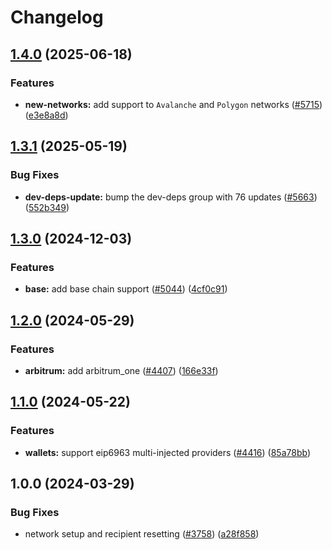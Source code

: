# Changelog

## [1.4.0](https://github.com/cowprotocol/cowswap/compare/ens-v1.3.1...ens-v1.4.0) (2025-06-18)


### Features

* **new-networks:** add support to `Avalanche` and `Polygon` networks ([#5715](https://github.com/cowprotocol/cowswap/issues/5715)) ([e3e8a8d](https://github.com/cowprotocol/cowswap/commit/e3e8a8d6b94569a5dda7a425d1a79f0b4f6d5200))

## [1.3.1](https://github.com/cowprotocol/cowswap/compare/ens-v1.3.0...ens-v1.3.1) (2025-05-19)


### Bug Fixes

* **dev-deps-update:** bump the dev-deps group with 76 updates ([#5663](https://github.com/cowprotocol/cowswap/issues/5663)) ([552b349](https://github.com/cowprotocol/cowswap/commit/552b349f53762a01ccf008e9a2083248424cbafa))

## [1.3.0](https://github.com/cowprotocol/cowswap/compare/ens-v1.2.0...ens-v1.3.0) (2024-12-03)


### Features

* **base:** add base chain support ([#5044](https://github.com/cowprotocol/cowswap/issues/5044)) ([4cf0c91](https://github.com/cowprotocol/cowswap/commit/4cf0c91a300d6fcdc026364e74c45e5b2f729f2b))

## [1.2.0](https://github.com/cowprotocol/cowswap/compare/ens-v1.1.0...ens-v1.2.0) (2024-05-29)


### Features

* **arbitrum:** add arbitrum_one ([#4407](https://github.com/cowprotocol/cowswap/issues/4407)) ([166e33f](https://github.com/cowprotocol/cowswap/commit/166e33f3c494972738b154cf844584dd78e12c7d))

## [1.1.0](https://github.com/cowprotocol/cowswap/compare/ens-v1.0.0...ens-v1.1.0) (2024-05-22)


### Features

* **wallets:** support eip6963 multi-injected providers ([#4416](https://github.com/cowprotocol/cowswap/issues/4416)) ([85a78bb](https://github.com/cowprotocol/cowswap/commit/85a78bbfe9b0a8fe5428b25aba0b38944b10987d))

## 1.0.0 (2024-03-29)


### Bug Fixes

* network setup and recipient resetting ([#3758](https://github.com/cowprotocol/cowswap/issues/3758)) ([a28f858](https://github.com/cowprotocol/cowswap/commit/a28f858b9915e50d847ad71d7e041c4ba07d9afd))
